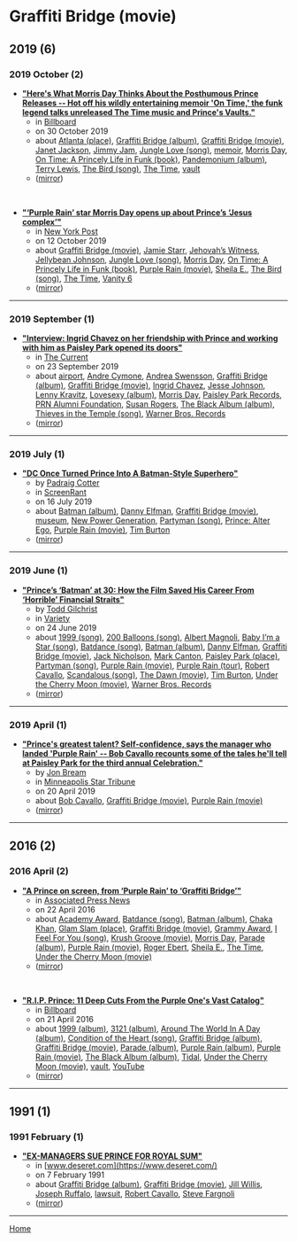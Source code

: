 # Graffiti Bridge (movie)

## 2019 (6)

### 2019 October (2)

 - [**"Here's What Morris Day Thinks About the Posthumous Prince Releases -- Hot off his wildly entertaining memoir 'On Time,' the funk legend talks unreleased The Time music and Prince's Vaults."**](https://www.billboard.com/articles/news/8541347/morris-day-on-time-book-memoir-prince-funk)
    - in [Billboard](https://www.billboard.com/)
    - on 30 October 2019
    - about [Atlanta (place)](../../../topics/place/atlanta/index.md), [Graffiti Bridge (album)](../../../topics/album/graffiti-bridge/index.md), [Graffiti Bridge (movie)](../../../topics/movie/graffiti-bridge/index.md), [Janet Jackson](../../../topics/janet-jackson/index.md), [Jimmy Jam](../../../topics/jimmy-jam/index.md), [Jungle Love (song)](../../../topics/song/jungle-love/index.md), [memoir](../../../topics/memoir/index.md), [Morris Day](../../../topics/morris-day/index.md), [On Time: A Princely Life in Funk (book)](../../../topics/book/on-time-a-princely-life-in-funk/index.md), [Pandemonium (album)](../../../topics/album/pandemonium/index.md), [Terry Lewis](../../../topics/terry-lewis/index.md), [The Bird (song)](../../../topics/song/the-bird/index.md), [The Time](../../../topics/the-time/index.md), [vault](../../../topics/vault/index.md)
    - ([mirror](https://web.archive.org/web/*/https://www.billboard.com/articles/news/8541347/morris-day-on-time-book-memoir-prince-funk))

<br />

 - [**"‘Purple Rain’ star Morris Day opens up about Prince’s ‘Jesus complex’"**](https://nypost.com/2019/10/12/purple-rain-star-morris-day-opens-up-about-princes-jesus-complex/)
    - in [New York Post](https://nypost.com/)
    - on 12 October 2019
    - about [Graffiti Bridge (movie)](../../../topics/movie/graffiti-bridge/index.md), [Jamie Starr](../../../topics/jamie-starr/index.md), [Jehovah’s Witness](../../../topics/jehovah-s-witness/index.md), [Jellybean Johnson](../../../topics/jellybean-johnson/index.md), [Jungle Love (song)](../../../topics/song/jungle-love/index.md), [Morris Day](../../../topics/morris-day/index.md), [On Time: A Princely Life in Funk (book)](../../../topics/book/on-time-a-princely-life-in-funk/index.md), [Purple Rain (movie)](../../../topics/movie/purple-rain/index.md), [Sheila E.](../../../topics/sheila-e/index.md), [The Bird (song)](../../../topics/song/the-bird/index.md), [The Time](../../../topics/the-time/index.md), [Vanity 6](../../../topics/vanity-6/index.md)
    - ([mirror](https://web.archive.org/web/*/https://nypost.com/2019/10/12/purple-rain-star-morris-day-opens-up-about-princes-jesus-complex/))

----

### 2019 September (1)

 - [**"Interview: Ingrid Chavez on her friendship with Prince and working with him as Paisley Park opened its doors"**](https://www.thecurrent.org/feature/2019/06/13/interview-ingrid-chavez-on-her-friendship-with-prince-and-working-with-him-as-paisley-par)
    - in [The Current](https://www.thecurrent.org/)
    - on 23 September 2019
    - about [airport](../../../topics/airport/index.md), [Andre Cymone](../../../topics/andre-cymone/index.md), [Andrea Swensson](../../../topics/andrea-swensson/index.md), [Graffiti Bridge (album)](../../../topics/album/graffiti-bridge/index.md), [Graffiti Bridge (movie)](../../../topics/movie/graffiti-bridge/index.md), [Ingrid Chavez](../../../topics/ingrid-chavez/index.md), [Jesse Johnson](../../../topics/jesse-johnson/index.md), [Lenny Kravitz](../../../topics/lenny-kravitz/index.md), [Lovesexy (album)](../../../topics/album/lovesexy/index.md), [Morris Day](../../../topics/morris-day/index.md), [Paisley Park Records](../../../topics/paisley-park-records/index.md), [PRN Alumni Foundation](../../../topics/prn-alumni-foundation/index.md), [Susan Rogers](../../../topics/susan-rogers/index.md), [The Black Album (album)](../../../topics/album/the-black-album/index.md), [Thieves in the Temple (song)](../../../topics/song/thieves-in-the-temple/index.md), [Warner Bros. Records](../../../topics/warner-bros-records/index.md)
    - ([mirror](https://web.archive.org/web/*/https://www.thecurrent.org/feature/2019/06/13/interview-ingrid-chavez-on-her-friendship-with-prince-and-working-with-him-as-paisley-par))

----

### 2019 July (1)

 - [**"DC Once Turned Prince Into A Batman-Style Superhero"**](https://screenrant.com/prince-comic-book-dc-alter-ego/)
    - by [Padraig Cotter](../../../authors/padraig-cotter/index.md)
    - in [ScreenRant](https://screenrant.com/)
    - on 16 July 2019
    - about [Batman (album)](../../../topics/album/batman/index.md), [Danny Elfman](../../../topics/danny-elfman/index.md), [Graffiti Bridge (movie)](../../../topics/movie/graffiti-bridge/index.md), [museum](../../../topics/museum/index.md), [New Power Generation](../../../topics/new-power-generation/index.md), [Partyman (song)](../../../topics/song/partyman/index.md), [Prince: Alter Ego](../../../topics/prince-alter-ego/index.md), [Purple Rain (movie)](../../../topics/movie/purple-rain/index.md), [Tim Burton](../../../topics/tim-burton/index.md)
    - ([mirror](https://web.archive.org/web/*/https://screenrant.com/prince-comic-book-dc-alter-ego/))

----

### 2019 June (1)

 - [**"Prince’s ‘Batman’ at 30: How the Film Saved His Career From ‘Horrible’ Financial Straits"**](https://variety.com/2019/film/news/prince-batman-at-30-how-film-saved-his-career-1203251356/)
    - by [Todd Gilchrist](../../../authors/todd-gilchrist/index.md)
    - in [Variety](https://variety.com/)
    - on 24 June 2019
    - about [1999 (song)](../../../topics/song/1999/index.md), [200 Balloons (song)](../../../topics/song/200-balloons/index.md), [Albert Magnoli](../../../topics/albert-magnoli/index.md), [Baby I’m a Star (song)](../../../topics/song/baby-i-m-a-star/index.md), [Batdance (song)](../../../topics/song/batdance/index.md), [Batman (album)](../../../topics/album/batman/index.md), [Danny Elfman](../../../topics/danny-elfman/index.md), [Graffiti Bridge (movie)](../../../topics/movie/graffiti-bridge/index.md), [Jack Nicholson](../../../topics/jack-nicholson/index.md), [Mark Canton](../../../topics/mark-canton/index.md), [Paisley Park (place)](../../../topics/place/paisley-park/index.md), [Partyman (song)](../../../topics/song/partyman/index.md), [Purple Rain (movie)](../../../topics/movie/purple-rain/index.md), [Purple Rain (tour)](../../../topics/tour/purple-rain/index.md), [Robert Cavallo](../../../topics/robert-cavallo/index.md), [Scandalous (song)](../../../topics/song/scandalous/index.md), [The Dawn (movie)](../../../topics/movie/the-dawn/index.md), [Tim Burton](../../../topics/tim-burton/index.md), [Under the Cherry Moon (movie)](../../../topics/movie/under-the-cherry-moon/index.md), [Warner Bros. Records](../../../topics/warner-bros-records/index.md)
    - ([mirror](https://web.archive.org/web/*/https://variety.com/2019/film/news/prince-batman-at-30-how-film-saved-his-career-1203251356/))

----

### 2019 April (1)

 - [**"Prince's greatest talent? Self-confidence, says the manager who landed 'Purple Rain' -- Bob Cavallo recounts some of the tales he'll tell at Paisley Park for the third annual Celebration."**](https://www.startribune.com/prince-s-greatest-talent-self-confidence-says-the-manager-who-landed-purple-rain/508774052/)
    - by [Jon Bream](../../../authors/jon-bream/index.md)
    - in [Minneapolis Star Tribune](https://www.startribune.com/)
    - on 20 April 2019
    - about [Bob Cavallo](../../../topics/bob-cavallo/index.md), [Graffiti Bridge (movie)](../../../topics/movie/graffiti-bridge/index.md), [Purple Rain (movie)](../../../topics/movie/purple-rain/index.md)
    - ([mirror](https://web.archive.org/web/*/https://www.startribune.com/prince-s-greatest-talent-self-confidence-says-the-manager-who-landed-purple-rain/508774052/))

----

## 2016 (2)

### 2016 April (2)

 - [**"A Prince on screen, from ‘Purple Rain’ to ‘Graffiti Bridge’"**](https://apnews.com/8082812e075544679812ad4cc742307f)
    - in [Associated Press News](https://apnews.com/)
    - on 22 April 2016
    - about [Academy Award](../../../topics/academy-award/index.md), [Batdance (song)](../../../topics/song/batdance/index.md), [Batman (album)](../../../topics/album/batman/index.md), [Chaka Khan](../../../topics/chaka-khan/index.md), [Glam Slam (place)](../../../topics/place/glam-slam/index.md), [Graffiti Bridge (movie)](../../../topics/movie/graffiti-bridge/index.md), [Grammy Award](../../../topics/grammy-award/index.md), [I Feel For You (song)](../../../topics/song/i-feel-for-you/index.md), [Krush Groove (movie)](../../../topics/movie/krush-groove/index.md), [Morris Day](../../../topics/morris-day/index.md), [Parade (album)](../../../topics/album/parade/index.md), [Purple Rain (movie)](../../../topics/movie/purple-rain/index.md), [Roger Ebert](../../../topics/roger-ebert/index.md), [Sheila E.](../../../topics/sheila-e/index.md), [The Time](../../../topics/the-time/index.md), [Under the Cherry Moon (movie)](../../../topics/movie/under-the-cherry-moon/index.md)
    - ([mirror](https://web.archive.org/web/*/https://apnews.com/8082812e075544679812ad4cc742307f))

<br />

 - [**"R.I.P. Prince: 11 Deep Cuts From the Purple One's Vast Catalog"**](https://www.billboard.com/articles/news/7341543/prince-songs-deep-cuts)
    - in [Billboard](https://www.billboard.com/)
    - on 21 April 2016
    - about [1999 (album)](../../../topics/album/1999/index.md), [3121 (album)](../../../topics/album/3121/index.md), [Around The World In A Day (album)](../../../topics/album/around-the-world-in-a-day/index.md), [Condition of the Heart (song)](../../../topics/song/condition-of-the-heart/index.md), [Graffiti Bridge (album)](../../../topics/album/graffiti-bridge/index.md), [Graffiti Bridge (movie)](../../../topics/movie/graffiti-bridge/index.md), [Parade (album)](../../../topics/album/parade/index.md), [Purple Rain (album)](../../../topics/album/purple-rain/index.md), [Purple Rain (movie)](../../../topics/movie/purple-rain/index.md), [The Black Album (album)](../../../topics/album/the-black-album/index.md), [Tidal](../../../topics/tidal/index.md), [Under the Cherry Moon (movie)](../../../topics/movie/under-the-cherry-moon/index.md), [vault](../../../topics/vault/index.md), [YouTube](../../../topics/youtube/index.md)
    - ([mirror](https://web.archive.org/web/*/https://www.billboard.com/articles/news/7341543/prince-songs-deep-cuts))

----

## 1991 (1)

### 1991 February (1)

 - [**"EX-MANAGERS SUE PRINCE FOR ROYAL SUM"**](https://www.deseret.com/1991/2/7/18904452/ex-managers-sue-prince-for-royal-sum)
    - in [www.deseret.com](https://www.deseret.com/)
    - on 7 February 1991
    - about [Graffiti Bridge (album)](../../../topics/album/graffiti-bridge/index.md), [Graffiti Bridge (movie)](../../../topics/movie/graffiti-bridge/index.md), [Jill Willis](../../../topics/jill-willis/index.md), [Joseph Ruffalo](../../../topics/joseph-ruffalo/index.md), [lawsuit](../../../topics/lawsuit/index.md), [Robert Cavallo](../../../topics/robert-cavallo/index.md), [Steve Fargnoli](../../../topics/steve-fargnoli/index.md)
    - ([mirror](https://web.archive.org/web/*/https://www.deseret.com/1991/2/7/18904452/ex-managers-sue-prince-for-royal-sum))

----

[Home](../index.md)
